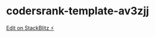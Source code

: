 # codersrank-template-av3zjj

[Edit on StackBlitz ⚡️](https://stackblitz.com/edit/codersrank-template-av3zjj)